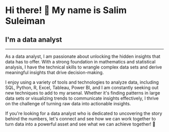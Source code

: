 # Hi there! 👋 My name is Salim Suleiman


## I'm a data analyst
---

As a data analyst, I am passionate about unlocking the hidden insights that data has to offer. With a strong foundation in mathematics and statistical analysis, I have the technical skills to wrangle complex data sets and derive meaningful insights that drive decision-making.


I enjoy using a variety of tools and technologies to analyze data, including SQL, Python, R, Excel, Tableau, Power BI, and I am constantly seeking out new techniques to add to my arsenal. Whether it's finding patterns in large data sets or visualizing trends to communicate insights effectively, I thrive on the challenge of turning raw data into actionable insights.


If you're looking for a data analyst who is dedicated to uncovering the story behind the numbers, let's connect and see how we can work together to turn data into a powerful asset and see what we can achieve together! 🚀


<!--
**emsalim/emsalim** is a ✨ _special_ ✨ repository because its `README.md` (this file) appears on your GitHub profile.


-->
